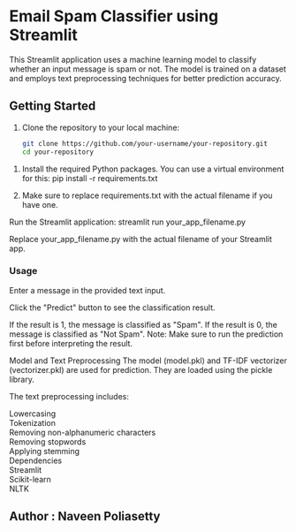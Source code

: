 # Email Spam Classifier using Streamlit

This Streamlit application uses a machine learning model to classify whether an input message is spam or not. The model is trained on a dataset and employs text preprocessing techniques for better prediction accuracy.

## Getting Started

1. Clone the repository to your local machine:

   ```bash
   git clone https://github.com/your-username/your-repository.git
   cd your-repository

1) Install the required Python packages. You can use a virtual environment for this:
pip install -r requirements.txt

2) Make sure to replace requirements.txt with the actual filename if you have one.

Run the Streamlit application:  streamlit run your_app_filename.py

Replace your_app_filename.py with the actual filename of your Streamlit app.

### Usage
Enter a message in the provided text input.

Click the "Predict" button to see the classification result.

If the result is 1, the message is classified as "Spam".
If the result is 0, the message is classified as "Not Spam".
Note: Make sure to run the prediction first before interpreting the result.

Model and Text Preprocessing
The model (model.pkl) and TF-IDF vectorizer (vectorizer.pkl) are used for prediction. They are loaded using the pickle library.

The text preprocessing includes:

Lowercasing<br>
Tokenization<br>
Removing non-alphanumeric characters<br>
Removing stopwords<br>
Applying stemming<br>
Dependencies<br>
Streamlit<br>
Scikit-learn<br>
NLTK<br>


## Author : Naveen Poliasetty


